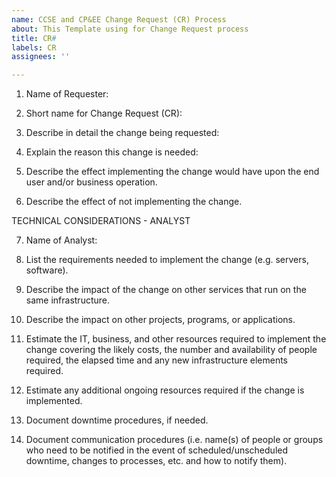 ```yaml
---
name: CCSE and CP&EE Change Request (CR) Process
about: This Template using for Change Request process
title: CR#
labels: CR
assignees: ''

---
```


1.	Name of Requester:  

2.	Short name for Change Request (CR):

3.	Describe in detail the change being requested:

4.	Explain the reason this change is needed:

5.	Describe the effect implementing the change would have upon the end user and/or business operation.

6.	Describe the effect of not implementing the change.

TECHNICAL CONSIDERATIONS - ANALYST

7.	Name of Analyst:

8.	List the requirements needed to implement the change (e.g. servers, software).

9.	Describe the impact of the change on other services that run on the same infrastructure.

10.	Describe the impact on other projects, programs, or applications.

11.	Estimate the IT, business, and other resources required to implement the change covering the likely costs, the number and availability of people required, the elapsed time and any new infrastructure elements required.

12.	Estimate any additional ongoing resources required if the change is implemented.

13.	Document downtime procedures, if needed.

14.	Document communication procedures (i.e. name(s) of people or groups who need to be notified in the event of scheduled/unscheduled downtime, changes to processes, etc. and how to notify them).
